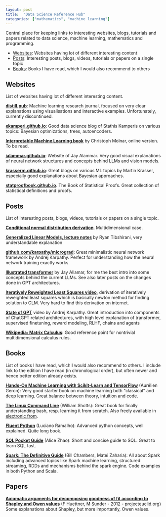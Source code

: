 ```yaml
---
layout: post
title:  "Data Science Reference Hub"
categories: ["mathematics", "machine learning"]
---
```


Central place for keeping links to interesting websites, blogs, tutorials and papers related to data science, machine learning, mathematics and programming.
- [Websites](#websites): Websites having lot of different interesting content
- [Posts](#posts): Interesting posts, blogs, videos, tutorials or papers on a single topic
- [Books](#books): Books I have read, which I would also recommend to others

## Websites
List of websites having lot of different interesting content.

[**distill.pub**](https://distill.pub/): Machine learning research journal, focused on very clear explanations using visualisations and interactive examples. Unfortunately, currently discontinued.

[**ekamperi.github.io**](https://ekamperi.github.io/): Good data science blog of Stathis Kamperis on various topics: Bayesian optimizations, trees, autoencoders.

[**Interpretable Machine Learning book**](https://christophm.github.io/interpretable-ml-book/) by Christoph Molnar, online version. To be read.

[**jalammar.github.io**](https://jalammar.github.io/): Website of Jay Alammar. Very good visual explanations of neural network structures and concepts behind LLMs and vision models.

[**krasserm.github.io**](https://krasserm.github.io/): Great blogs on various ML topics by Martin Krasser, especially good explanations about Bayesian
approaches.

[**statproofbook.github.io**](https://statproofbook.github.io/). The Book of Statistical Proofs. Great collection of statistical definitions and proofs.

## Posts
List of interesting posts, blogs, videos, tutorials or papers on a single topic.

[**Conditional normal distribution derivation**](https://statproofbook.github.io/P/mvn-cond.html). Multidimensional case.

[**Generalized Linear Models, lecture notes**](https://www.stat.cmu.edu/~ryantibs/advmethods/notes/glm.pdf) by Ryan Tibshirani, very understandable explanation

[**github.com/karpathy/micrograd**](https://github.com/karpathy/micrograd): Great minimalistic neural network framework by Andrej Karpathy. Perfect for understanding how the neural network training exactly works.

[**Illustrated transformer**](https://jalammar.github.io/illustrated-transformer/) by Jay Allamar, for me the best intro into some concepts behind the current LLMs. See also later posts on the changes done in GPT architectures.

[**Iteratively Reweighted Least Squares video**](https://www.youtube.com/watch?v=hbWVVCc8x3A), derivation of iteratively reweighted least squares which is basically newton method for finding solution to GLM. Very hard to find this derivation on internet.

[**State of GPT**](https://www.youtube.com/watch?v=bZQun8Y4L2A&t=1510s) video by Andrej Karpathy. Great introduction into components of ChatGPT related  architectures, with high level explanation of transformer, supervised finetuning, reward modeling, RLHF, chains and agents

[**Wikipedia: Matrix Calculus**](https://en.wikipedia.org/wiki/Matrix_calculus): Good reference point for nontrivial multidimensional calculus rules.

## Books
List of books I have read, which I would also recommend to others. I include link to the edition I have read (in chronological order), but often newer and hence better edition already exists.

[**Hands-On Machine Learning with Scikit-Learn and TensorFlow**](https://www.oreilly.com/library/view/hands-on-machine-learning/9781491962282/) (Aurélien Geron): Very good starter book on machine learning both "classical" and deep learning. Great balance between theory, intuition and code.

[**The Linux Command Line**](https://www.linuxcommand.org/tlcl.php) (William Shotts): Great book for finally understanding bash, resp. learning it from scratch. Also freely available in [electronic from](https://www.linuxcommand.org/tlcl.php).

[**Fluent Python**](https://www.oreilly.com/library/view/fluent-python/9781491946237/) (Luciano Ramalho): Advanced python concepts, well explained. Quite long book.

[**SQL Pocket Guide**](https://www.oreilly.com/library/view/sql-pocket-guide/9781492090397/) (Alice Zhao): Short and concise guide to SQL. Great to learn SQL fast.

[**Spark: The Definitive Guide**](https://www.oreilly.com/library/view/spark-the-definitive/9781491912201/) (Bill Chambers, Matei Zaharia): All about Spark including advanced topics like Spark machine learning, structured streaming, RDDs and mechanisms behind the spark engine. Code examples in both Python and Scala.

## Papers

[**Axiomatic arguments for decomposing goodness of fit according to Shapley and Owen values**](https://projecteuclid.org/journals/electronic-journal-of-statistics/volume-6/issue-none/Axiomatic-arguments-for-decomposing-goodness-of-fit-according-to-Shapley/10.1214/12-EJS710.pdf) (F Huettner, M Sunder - 2012 - projecteuclid.org) Some explanations about Shapley, but more importantly, Owen values.


